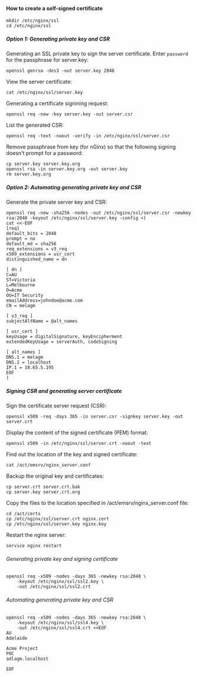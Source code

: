 #### How to create a self-signed certificate

```
mkdir /etc/nginx/ssl
cd /etc/nginx/ssl
```

##### Option 1: Generating private key and CSR
Generating an SSL private key to sign the server certificate. Enter `password` for the passphrase for server.key:
```
openssl genrsa -des3 -out server.key 2048
```

View the server certificate:
```
cat /etc/nginx/ssl/server.key
```

Generating a certificate signining request:
```
openssl req -new -key server.key -out server.csr
```

List the generated CSR:
```
openssl req -text -noout -verify -in /etc/nginx/ssl/server.csr
```

Remove passphrase from key (for nGinx) so that the following signing doesn't prompt for a password:
```
cp server.key server.key.org
openssl rsa -in server.key.org -out server.key
rm server.key.org
```

##### Option 2: Automating generating private key and CSR

Generate the private server key and CSR:
```
openssl req -new -sha256 -nodes -out /etc/nginx/ssl/server.csr -newkey rsa:2048 -keyout /etc/nginx/ssl/server.key -config <(
cat <<-EOF
[req]
default_bits = 2048
prompt = no
default_md = sha256
req_extensions = v3_req
x509_extensions = usr_cert
distinguished_name = dn
 
[ dn ]
C=AU
ST=Victoria
L=Melbourne
O=Acme
OU=IT Security
emailAddress=johndoe@acme.com
CN = melagm
 
[ v3_req ]
subjectAltName = @alt_names

[ usr_cert ]
keyUsage = digitalSignature, keyEncipherment
extendedKeyUsage = serverAuth, codeSigning

[ alt_names ]
DNS.1 = melagm
DNS.2 = localhost
IP.1 = 10.65.5.195
EOF
)
```

##### Signing CSR and generating server certificate

Sign the certificate server request (CSR):
```
openssl x509 -req -days 365 -in server.csr -signkey server.key -out server.crt
```

Display the content of the signed certificate (PEM) format:
```
openssl x509 -in /etc/nginx/ssl/server.crt -noout -text
```

Find out the location of the key and signed certificate:
```
cat /act/emsrv/nginx_server.conf
```

Backup the original key and certificates:
```
cp server.crt server.crt.bak
cp server.key server.crt.org
```

Copy the files to the location specified in /act/emsrv/nginx_server.conf file:
```
cd /act/certs
cp /etc/nginx/ssl/server.crt nginx.cert
cp /etc/nginx/ssl/server.key nginx.key
```

Restart the nginx server:
```
service nginx restart
```

###### Generating private key and signing certificate
```
openssl req -x509 -nodes -days 365 -newkey rsa:2048 \
    -keyout /etc/nginx/ssl/ssl2.key \
    -out /etc/nginx/ssl/ssl2.crt
```

###### Automating generating private key and CSR
```
openssl req -x509 -nodes -days 365 -newkey rsa:2048 \
    -keyout /etc/nginx/ssl/ssl4.key \
    -out /etc/nginx/ssl/ssl4.crt <<EOF
AU
Adelaide

Acme Project
POC
adlagm.localhost

EOF
```
